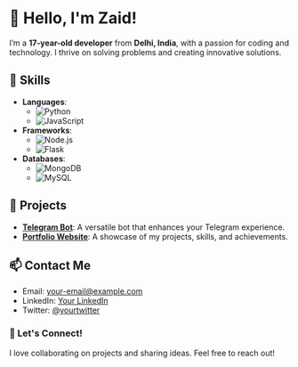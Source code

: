 # 👋 Hello, I'm Zaid!

I’m a **17-year-old developer** from **Delhi, India**, with a passion for coding and technology. I thrive on solving problems and creating innovative solutions.

## 🌟 Skills
- **Languages**: 
  - ![Python](https://img.shields.io/badge/Python-3776AB?style=flat&logo=python&logoColor=white) 
  - ![JavaScript](https://img.shields.io/badge/JavaScript-F7DF1E?style=flat&logo=javascript&logoColor=black)
- **Frameworks**: 
  - ![Node.js](https://img.shields.io/badge/Node.js-339933?style=flat&logo=nodedotjs&logoColor=white) 
  - ![Flask](https://img.shields.io/badge/Flask-000000?style=flat&logo=flask&logoColor=white)
- **Databases**: 
  - ![MongoDB](https://img.shields.io/badge/MongoDB-47A248?style=flat&logo=mongodb&logoColor=white) 
  - ![MySQL](https://img.shields.io/badge/MySQL-00758F?style=flat&logo=mysql&logoColor=white)

## 🚀 Projects
- **[Telegram Bot](https://github.com/your-repo-link)**: A versatile bot that enhances your Telegram experience.
- **[Portfolio Website](https://your-website-link)**: A showcase of my projects, skills, and achievements.

## 📫 Contact Me
- Email: [your-email@example.com](mailto:your-email@example.com)
- LinkedIn: [Your LinkedIn](https://linkedin.com/in/yourprofile)
- Twitter: [@yourtwitter](https://twitter.com/yourtwitter)

### 🤝 Let's Connect!
I love collaborating on projects and sharing ideas. Feel free to reach out!
